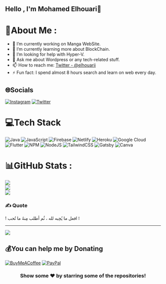 ## Hello , I'm  Mohamed Elhouari👋



# 💫About Me :
- 🔭 I’m currently working on Manga WebSite.
- 🌱 I’m currently learning more about BlockChain.
- 🤔 I’m looking for help with Hyper-V.
- 💬 Ask me about Wordpress or any tech-related stuff.
- 📫 How to reach me: [Twitter - @elhouarii](https://twitter.com/Elhouarii1) 
- ⚡ Fun fact: I spend almost 8 hours search and learn on web every day.

## 🌐Socials
[![Instagram](https://img.shields.io/badge/Instagram-%23E4405F.svg?logo=Instagram&logoColor=white)](https://instagram.com/el_jooy) [![Twitter](https://img.shields.io/badge/Twitter-%231DA1F2.svg?logo=Twitter&logoColor=white)](https://twitter.com/Elhouarii1) 

# 💻Tech Stack
![Java](https://img.shields.io/badge/java-%23ED8B00.svg?style=for-the-badge&logo=java&logoColor=white) ![JavaScript](https://img.shields.io/badge/javascript-%23323330.svg?style=for-the-badge&logo=javascript&logoColor=%23F7DF1E) ![Firebase](https://img.shields.io/badge/firebase-%23039BE5.svg?style=for-the-badge&logo=firebase) ![Netlify](https://img.shields.io/badge/netlify-%23000000.svg?style=for-the-badge&logo=netlify&logoColor=#00C7B7) ![Heroku](https://img.shields.io/badge/heroku-%23430098.svg?style=for-the-badge&logo=heroku&logoColor=white) ![Google Cloud](https://img.shields.io/badge/Google%20Cloud-%234285F4.svg?style=for-the-badge&logo=google-cloud&logoColor=white) ![Flutter](https://img.shields.io/badge/Flutter-%2302569B.svg?style=for-the-badge&logo=Flutter&logoColor=white) ![NPM](https://img.shields.io/badge/NPM-%23000000.svg?style=for-the-badge&logo=npm&logoColor=white) ![NodeJS](https://img.shields.io/badge/node.js-6DA55F?style=for-the-badge&logo=node.js&logoColor=white) ![TailwindCSS](https://img.shields.io/badge/tailwindcss-%2338B2AC.svg?style=for-the-badge&logo=tailwind-css&logoColor=white) ![Gatsby](https://img.shields.io/badge/Gatsby-%23663399.svg?style=for-the-badge&logo=gatsby&logoColor=white) ![Canva](https://img.shields.io/badge/Canva-%2300C4CC.svg?style=for-the-badge&logo=Canva&logoColor=white) 
# 📊GitHub Stats :
![](https://github-readme-stats.vercel.app/api?username=elhouarii&theme=flag-india&hide_border=true&include_all_commits=false&count_private=false)<br/>
![](https://github-readme-streak-stats.herokuapp.com/?user=elhouarii&theme=flag-india&hide_border=true)<br/>
![](https://github-readme-stats.vercel.app/api/top-langs/?username=elhouarii&theme=flag-india&hide_border=true&include_all_commits=false&count_private=false&layout=compact)

### ✍️ Quote
! افعل ما يُحِبه لله ، ثُم أطلب مِنهُ ما تُحب ⁞


---
[![](https://visitcount.itsvg.in/api?id=elhouarii&label=Profile%20Views&color=0&icon=5&pretty=false)](https://visitcount.itsvg.in)

  ## 💰You can help me by Donating
  [![BuyMeACoffee](https://img.shields.io/badge/Buy%20Me%20a%20Coffee-ffdd00?style=for-the-badge&logo=buy-me-a-coffee&logoColor=black)](https://buymeacoffee.com/elhouarii) [![PayPal](https://img.shields.io/badge/PayPal-00457C?style=for-the-badge&logo=paypal&logoColor=white)](https://paypal.me/elhouarii)

<div align="center">

### Show some ❤️ by starring some of the repositories!

</div>

